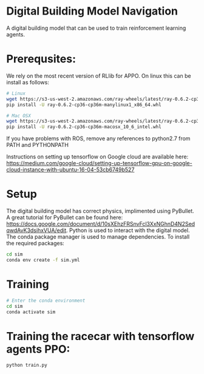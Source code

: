 # Digital Building Model Navigation

A digital building model that can be used to train reinforcement learning agents.

# Prerequsites:
We rely on the most recent version of RLlib for APPO.
On linux this can be install as follows:

```sh
# Linux
wget https://s3-us-west-2.amazonaws.com/ray-wheels/latest/ray-0.6.2-cp36-cp36m-manylinux1_x86_64.whl
pip install -U ray-0.6.2-cp36-cp36m-manylinux1_x86_64.whl

# Mac OSX
wget https://s3-us-west-2.amazonaws.com/ray-wheels/latest/ray-0.6.2-cp36-cp36m-macosx_10_6_intel.whl
pip install -U ray-0.6.2-cp36-cp36m-macosx_10_6_intel.whl
```

If you have problems with ROS, remove any references to python2.7 from PATH and PYTHONPATH


Instructions on setting up tensorflow on Google cloud are available here:
https://medium.com/google-cloud/setting-up-tensorflow-gpu-on-google-cloud-instance-with-ubuntu-16-04-53cb6749b527

# Setup
The digital building model has correct physics, implimented using PyBullet. A great tutorial for
PyBullet can be found here: https://docs.google.com/document/d/10sXEhzFRSnvFcl3XxNGhnD4N2SedqwdAvK3dsihxVUA/edit.
Python is used to interact with the digital model. The conda package manager is used to
manage dependencies. To install the required packages:

```sh
cd sim
conda env create -f sim.yml
```

# Training

```sh
# Enter the conda environment
cd sim
conda activate sim
```

# Training the racecar with tensorflow agents PPO:
```sh
python train.py
```